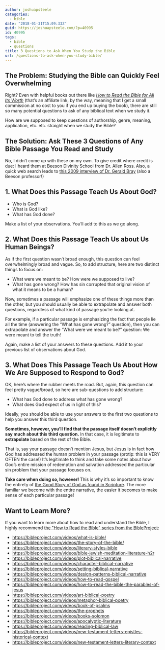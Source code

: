 ```yaml
---
author: joshuapsteele
categories:
  - bible
date: "2018-01-31T15:09:33Z"
guid: https://joshuapsteele.com/?p=40995
id: 40995
tags:
  - bible
  - questions
title: 3 Questions to Ask When You Study the Bible
url: /questions-to-ask-when-you-study-bible/
---
```


## The Problem: Studying the Bible can Quickly Feel Overwhelming

Right? Even with helpful books out there like *[How to Read the Bible for All Its Worth](http://amzn.to/2DQ55nt)* (that’s an affiliate link, by the way, meaning that I get a small commission at no cost to you if you end up buying the book), there are still so many potential questions to ask of any biblical text when we study it.

How are we supposed to keep questions of authorship, genre, meaning, application, etc. etc. straight when we study the Bible?

## The Solution: Ask These 3 Questions of Any Bible Passage You Read and Study

No, I didn’t come up with these on my own. To give credit where credit is due: I heard them at Beeson Divinity School from Dr. Allen Ross. Also, a quick web search leads to [this 2009 interview of Dr. Gerald Bray](https://www.thegospelcoalition.org/blogs/justin-taylor/an-interview-with-gerald-bray-what-questions-should-we-ask-of-a-biblical-text/) (also a Beeson professor!)

## 1. What Does this Passage Teach Us About God?

- Who is God?
- What is God like?
- What has God done?

Make a list of your observations. You’ll add to this as we go along.

## 2. What Does this Passage Teach Us about Us Human Beings?

As if the first question wasn’t broad enough, this question can feel overwhelmingly broad and vague. So, to add structure, here are two distinct things to focus on:

- What were we meant to be? How were we supposed to live?
- What has gone wrong? How has sin corrupted that original vision of what it means to be a human?

Now, sometimes a passage will emphasize one of these things more than the other, but you should usually be able to extrapolate and answer both questions, regardless of what kind of passage you’re looking at.

For example, if a particular passage is emphasizing the fact that people lie all the time (answering the “What has gone wrong?” question), then you can extrapolate and answer the “What were we meant to be?” question: We were meant to tell the truth!

Again, make a list of your answers to these questions. Add it to your previous list of observations about God.

## 3. What Does This Passage Teach Us About How We Are Supposed to Respond to God?

OK, here’s where the rubber meets the road. But, again, this question can feel pretty vague/broad, so here are sub-questions to add structure:

- What has God done to address what has gone wrong?
- What does God expect of us in light of this?

Ideally, you should be able to use your answers to the first two questions to help you answer this third question.

**Sometimes, however, you’ll find that the passage itself doesn’t explicitly say much about this third question.** In that case, it is legitimate to **extrapolate** based on the rest of the Bible.

That is, say your passage doesn’t mention Jesus, but Jesus is in fact how God has addressed the human problem in your passage (protip: this is VERY OFTEN the case!) It’s legitimate to think and take some notes about how God’s entire mission of redemption and salvation addressed the particular sin problem that your passage focuses on.

**Take care when doing so, however!** This is why it’s so important to know the entirety of [the Good Story of God as found in Scripture](https://bibleproject.com/videos/the-story-of-the-bible/). The more familiar we become with the entire narrative, the easier it becomes to make sense of each particular passage!

## Want to Learn More?

If you want to learn more about how to read and understand the Bible, I highly recommend [the "How to Read the Bible" series from the BibleProject](https://bibleproject.com/videos/collections/how-to-read-the-bible/): 

- https://bibleproject.com/videos/what-is-bible/
- https://bibleproject.com/videos/the-story-of-the-bible/
- https://bibleproject.com/videos/literary-styles-bible
- https://bibleproject.com/videos/bible-jewish-meditation-literature-h2r
- https://bibleproject.com/videos/plot-biblical-narrative
- https://bibleproject.com/videos/character-biblical-narrative
- https://bibleproject.com/videos/setting-biblical-narrative
- https://bibleproject.com/videos/design-patterns-biblical-narrative
- https://bibleproject.com/videos/how-to-read-gospel
- https://bibleproject.com/videos/how-to-read-the-bible-the-parables-of-jesus
- https://bibleproject.com/videos/art-biblical-poetry
- https://bibleproject.com/videos/metaphor-biblical-poetry
- https://bibleproject.com/videos/book-of-psalms
- https://bibleproject.com/videos/the-prophets
- https://bibleproject.com/videos/books-solomon
- https://bibleproject.com/videos/apocalyptic-literature
- https://bibleproject.com/videos/reading-biblical-law
- https://bibleproject.com/videos/new-testament-letters-epistles-historical-context
- https://bibleproject.com/videos/new-testament-letters-literary-context